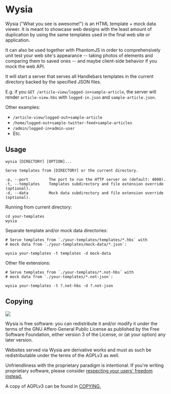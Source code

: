 Wysia
=====

Wysia ("What you see is awesome!") is an HTML template + mock data viewer. It is meant to showcase web designs with the least amount of duplication by using the same templates used in the final web site or application.

It can also be used together with PhantomJS in order to comprehensively unit test your web site's appearance -- taking photos of elements and comparing them to saved ones -- and maybe client-side behavior if you mock the web API.

It will start a server that serves all Handlebars templates in the current directory backed by the specified JSON files.

E.g. if you `GET /article-view/logged-in+sample-article`, the server will render `article-view.hbs` with `logged-in.json` and `sample-article.json`.

Other examples:

* `/article-view/logged-out+sample-article`
* `/home/logged-out+sample-twitter-feed+sample-articles`
* `/admin/logged-in+admin-user`
* Etc.

Usage
-----

    wysia [DIRECTORY] [OPTION]...

    Serve templates from [DIRECTORY] or the current directory.

    -p, --port    	   The port to run the HTTP server on (default: 4000).
    -t, --templates	   Templates subdirectory and file extension override (optional).
    -d, --data		   Mock data subdirectory and file extension override (optional).

Running from current directory:

    cd your-templates
    wysia

Separate template and/or mock data directories:

    # Serve templates from `./your-templates/templates/*.hbs` with
    # mock data from `./your-templates/mock-data/*.json`:

    wysia your-templates -t templates -d mock-data

Other file extensions:

    # Serve templates from `./your-templates/*.not-hbs` with
    # mock data from `./your-templates/*.not-json`:

    wysia your-templates -t ?.not-hbs -d ?.not-json

Copying
-------

![](https://www.gnu.org/graphics/agplv3-155x51.png)

Wysia is free software: you can redistribute it and/or modify it under the terms of the GNU Affero General Public License as published by the Free Software Foundation, either version 3 of the License, or (at your option) any later version.

Websites served via Wysia are derivative works and must as such be redistributable under the terms of the AGPLv3 as well.

Unfriendliness with the proprietary paradigm is intentional. If you're writing proprietary software, please consider [respecting your users' freedom instead.](https://www.gnu.org/philosophy/free-sw.html)

A copy of AGPLv3 can be found in [COPYING.](COPYING)
